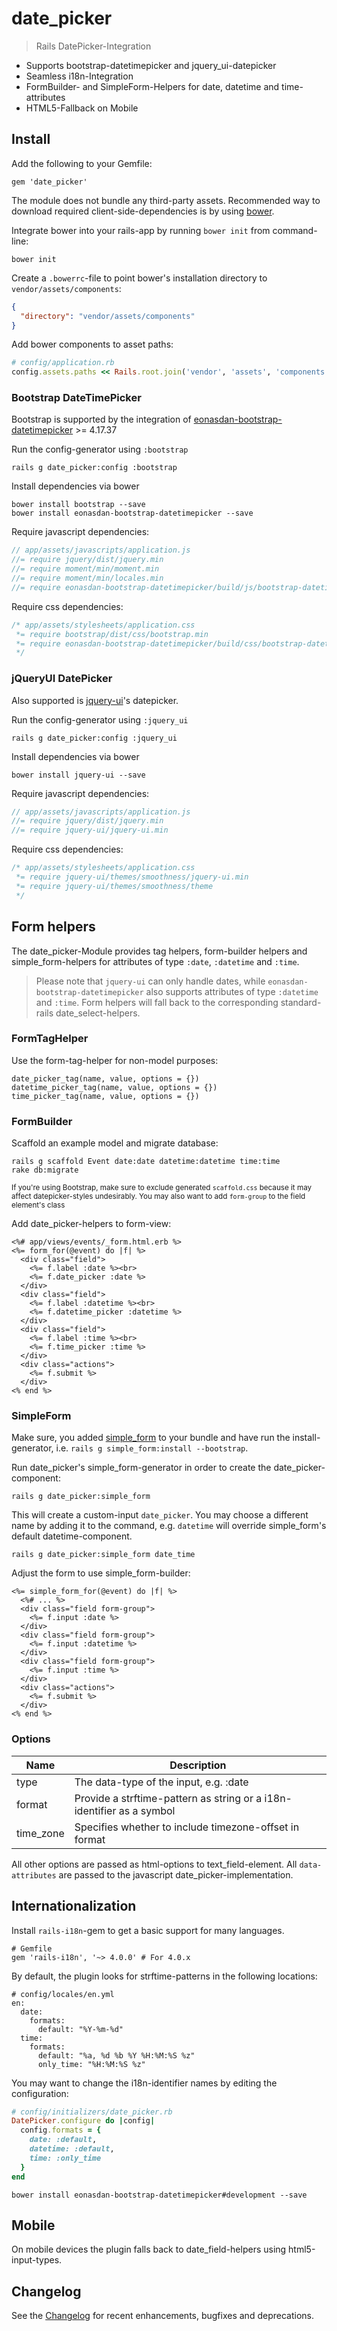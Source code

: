 # date_picker
> Rails DatePicker-Integration

* Supports bootstrap-datetimepicker and jquery_ui-datepicker
* Seamless i18n-Integration
* FormBuilder- and SimpleForm-Helpers for date, datetime and time-attributes
* HTML5-Fallback on Mobile

## Install

Add the following to your Gemfile:

```cli
gem 'date_picker'
```

The module does not bundle any third-party assets. 
Recommended way to download required client-side-dependencies is by using [bower](http://bower.io). 

Integrate bower into your rails-app by running `bower init` from command-line:

```cli
bower init
```

Create a `.bowerrc`-file to point bower's installation directory to `vendor/assets/components`:
```json
{
  "directory": "vendor/assets/components"
}
```

Add bower components to asset paths:
```ruby
# config/application.rb
config.assets.paths << Rails.root.join('vendor', 'assets', 'components')
```


### Bootstrap DateTimePicker

Bootstrap is supported by the integration of [eonasdan-bootstrap-datetimepicker](https://github.com/Eonasdan/bootstrap-datetimepicker) >= 4.17.37

Run the config-generator using `:bootstrap`
```cli
rails g date_picker:config :bootstrap
```

Install dependencies via bower
```cli
bower install bootstrap --save
bower install eonasdan-bootstrap-datetimepicker --save
```

Require javascript dependencies:
```javascript
// app/assets/javascripts/application.js
//= require jquery/dist/jquery.min
//= require moment/min/moment.min
//= require moment/min/locales.min
//= require eonasdan-bootstrap-datetimepicker/build/js/bootstrap-datetimepicker.min
```

Require css dependencies:
```css
/* app/assets/stylesheets/application.css
 *= require bootstrap/dist/css/bootstrap.min
 *= require eonasdan-bootstrap-datetimepicker/build/css/bootstrap-datetimepicker.min
 */
```

### jQueryUI DatePicker

Also supported is [jquery-ui](https://jqueryui.com/)'s datepicker.

Run the config-generator using `:jquery_ui`
```cli
rails g date_picker:config :jquery_ui
```

Install dependencies via bower
```cli
bower install jquery-ui --save
```

Require javascript dependencies:
```javascript
// app/assets/javascripts/application.js
//= require jquery/dist/jquery.min
//= require jquery-ui/jquery-ui.min
```

Require css dependencies:
```css
/* app/assets/stylesheets/application.css
 *= require jquery-ui/themes/smoothness/jquery-ui.min
 *= require jquery-ui/themes/smoothness/theme
 */
```

## Form helpers

The date_picker-Module provides tag helpers, form-builder helpers and simple_form-helpers for attributes of type `:date`, `:datetime` and `:time`.

> Please note that `jquery-ui` can only handle dates, while `eonasdan-bootstrap-datetimepicker` also supports attributes of type `:datetime` and `:time`. Form helpers will fall back to the corresponding standard-rails date_select-helpers. 

### FormTagHelper

Use the form-tag-helper for non-model purposes:  
```erb
date_picker_tag(name, value, options = {})
datetime_picker_tag(name, value, options = {})
time_picker_tag(name, value, options = {})
```

### FormBuilder

Scaffold an example model and migrate database:
```cli
rails g scaffold Event date:date datetime:datetime time:time
rake db:migrate
```
<sub>If you're using Bootstrap, make sure to exclude generated `scaffold.css` because it may affect datepicker-styles undesirably. You may also want to add `form-group` to the field element's class</sub>


Add date_picker-helpers to form-view: 
```erb
<%# app/views/events/_form.html.erb %>
<%= form_for(@event) do |f| %>
  <div class="field">
    <%= f.label :date %><br>
    <%= f.date_picker :date %>
  </div>
  <div class="field">
    <%= f.label :datetime %><br>
    <%= f.datetime_picker :datetime %>
  </div>
  <div class="field">
    <%= f.label :time %><br>
    <%= f.time_picker :time %>
  </div>
  <div class="actions">
    <%= f.submit %>
  </div>
<% end %>
```


### SimpleForm

Make sure, you added [simple_form](https://github.com/plataformatec/simple_form) to your bundle and have run the install-generator, i.e. `rails g simple_form:install --bootstrap`.

Run date_picker's simple_form-generator in order to create the date_picker-component:
```cli
rails g date_picker:simple_form
```
This will create a custom-input `date_picker`. You may choose a different name by adding it to the command, e.g. `datetime` will override simple_form's default datetime-component.
```cli
rails g date_picker:simple_form date_time
```

Adjust the form to use simple_form-builder:
```erb
<%= simple_form_for(@event) do |f| %>
  <%# ... %>
  <div class="field form-group">
    <%= f.input :date %>
  </div>
  <div class="field form-group">
    <%= f.input :datetime %>
  </div>
  <div class="field form-group">
    <%= f.input :time %>
  </div>
  <div class="actions">
    <%= f.submit %>
  </div>
<% end %>
```

### Options

<table>
  <thead>
    <tr>
      <th>Name</th>
      <th>Description</th>
    </tr>
  </thead>
  <tbody>
    <tr>
      <td>type</td>
      <td>The data-type of the input, e.g. :date</td>
    </tr>
    <tr>
      <td>format</td>
      <td>Provide a strftime-pattern as string or a i18n-identifier as a symbol</td>
    </tr>
    <tr>
      <td>time_zone</td>
      <td>Specifies whether to include timezone-offset in format</td>
    </tr>
  </tbody>
</table>

All other options are passed as html-options to text_field-element. All `data-attributes` are passed to the javascript date_picker-implementation. 


## Internationalization

Install `rails-i18n`-gem to get a basic support for many languages.
```
# Gemfile
gem 'rails-i18n', '~> 4.0.0' # For 4.0.x
```

By default, the plugin looks for strftime-patterns in the following locations:
```
# config/locales/en.yml
en:
  date:
    formats:
      default: "%Y-%m-%d"
  time:
    formats:
      default: "%a, %d %b %Y %H:%M:%S %z"
      only_time: "%H:%M:%S %z"
```

You may want to change the i18n-identifier names by editing the configuration:

```rb
# config/initializers/date_picker.rb
DatePicker.configure do |config|
  config.formats = {
    date: :default,
    datetime: :default,
    time: :only_time
  }
end
```

``` 
bower install eonasdan-bootstrap-datetimepicker#development --save
```

## Mobile
On mobile devices the plugin falls back to date_field-helpers using html5-input-types.


## Changelog
See the [Changelog](CHANGELOG.md) for recent enhancements, bugfixes and deprecations.